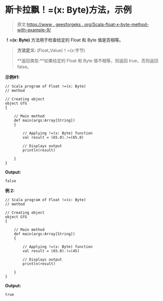 # 斯卡拉飘！=(x: Byte)方法，示例

> 原文:[https://www . geesforgeks . org/Scala-float-x-byte-method-with-example-9/](https://www.geeksforgeeks.org/scala-float-x-byte-method-with-example-9/)

**！=(x: Byte)** 方法用于检查给定的 Float 和 Byte 值是否相等。

> **方法定义:** (Float_Value)！=(x:字节)
> 
> **返回类型:**如果给定的 Float 和 Byte 值不相等，则返回 true，否则返回 false。

**示例#1:**

```
// Scala program of Float !=(x: Byte)
// method

// Creating object
object GfG
{ 

    // Main method
    def main(args:Array[String])
    {

        // Applying !=(x: Byte) function
        val result = (65.0).!=(65.0)

        // Displays output
        println(result)

    }
} 
```

**Output:**

```
false

```

**例 2:**

```
// Scala program of Float !=(x: Byte)
// method

// Creating object
object GfG
{ 

    // Main method
    def main(args:Array[String])
    {

        // Applying !=(x: Byte) function
        val result = (65.0).!=(45)

        // Displays output
        println(result)

    }
} 
```

**Output:**

```
true

```
